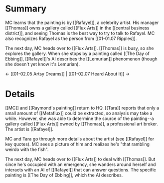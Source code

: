 # Summary
MC learns that the painting is by [[Rafayel]], a celebrity artist. His manager [[Thomas]] owns a gallery called [[Flux Arts]] in the [[central business district]], and seeing Thomas is the best way to try to talk to Rafayel. MC also recognizes Rafayel as the person from [[01-01.07 Ripples]].

The next day, MC heads over to [[Flux Arts]]. [[Thomas]] is busy, so she explores the gallery. When she stops by a painting called [[The Day of Ebbing]], [[Rafayel]]'s AI describes the [[Lemurian]] phenomenon (though she doesn't yet know it's Lemurian).

← [[01-02.05 Artsy Dreams]] | [[01-02.07 Heard About It]] →

# Details

[[MC]] and [[Raymond's painting]] return to HQ. [[Tara]] reports that only a small amount of [[Metaflux]] could be extracted, so analysis may take a while. However, she was able to determine the source of the painting--a gallery called [[Flux Arts]] owned by [[Thomas]], a professional art broker. The artist is [[Rafayel]].

MC and Tara go through more details about the artist (see [[Rafayel]] for key quotes). MC sees a picture of him and realizes he's "that rambling weirdo with the fish".

The next day, MC heads over to [[Flux Arts]] to deal with [[Thomas]]. But since he's occupied with an emergency, she wanders around herself and interacts with an AI of [[Rafayel]] that can answer questions. The specific painting is [[The Day of Ebbing]], which the AI describes. 

